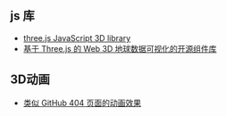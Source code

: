 
## js 库

* [three.js JavaScript 3D library](https://github.com/mrdoob/three.js)
* [基于 Three.js 的 Web 3D 地球数据可视化的开源组件库](https://github.com/syt123450/giojs)

## 3D动画

* [类似 GitHub 404 页面的动画效果](https://github.com/bestvist/axial3d)